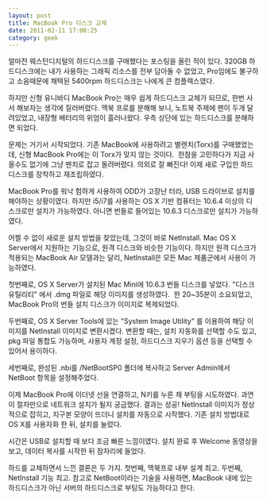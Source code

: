 ```yaml
---
layout: post
title: MacBook Pro 디스크 교체
date: 2011-02-11 17:08:25
category: geek
---
```


얼마전 웨스턴디지털의 하드디스크를 구매했다는 포스팅을 올린 적이 있다. 320GB 하드디스크에는 내가 사용하는 그래픽 리소스를 전부 담아둘 수 없었고, Pro임에도 불구하고 소음때문에 채택된 5400rpm 하드디스크는 나에게 큰 컴플렉스였다.

하지만 신형 유니바디 MacBook Pro는 매우 쉽게 하드디스크 교체가 되므로, 한번 사서 해보자는 생각에 질러버렸다. 맥북 프로를 분해해 보니, 노트북 주제에 팬이 두개 달려있었고, 내장형 배터리의 위엄이 흘러나왔다. 우측 상단에 있는 하드디스크를 분해하면 되었다.

문제는 거기서 시작되었다. 기존 MacBook에 사용하려고 별렌치(Torx)를 구매했었는데, 신형 MacBook Pro에는 이 Torx가 맞지 않는 것이다.  한참을 고민하다가 지금 사올수도 없기에 그냥 펜치로 잡고 돌려버렸다. 의외로 잘 빠진다! 이제 새로 구입한 하드디스크를 장착하고 재조립하였다.

MacBook Pro를 워낙 험하게 사용하여 ODD가 고장난 터라, USB 드라이브로 설치를 해야하는 상황이였다. 하지만 i5/i7를 사용하는 OS X 기반 컴퓨터는 10.6.4 이상의 디스크로만 설치가 가능하였다. 아니면 번들로 들어있는 10.6.3 디스크로만 설치가 가능하였다.

어쩔 수 없이 새로운 설치 방법을 찾았는데, 그것이 바로 NetInstall. Mac OS X Server에서 지원하는 기능으로, 원격 디스크와 비슷한 기능이다. 하지만 원격 디스크가 적용되는 MacBook Air 모델과는 달리, NetInstall은 모든 Mac 제품군에서 사용이 가능하였다.

첫번째로, OS X Server가 설치된 Mac Mini에 10.6.3 번들 디스크를 넣었다. "디스크 유틸리티" 에서 .dmg 파일로 해당 이미지를 생성하였다.  한 20~35분이 소요되었고, MacBook Pro의 번들 설치 디스크가 이미지로 복제되었다.

두번째로, OS X Server Tools에 있는 "System Image Utility" 를 이용하여 해당 이미지를 NetInstall 이미지로 변환시켰다. 변환할 때는, 설치 자동화를 선택할 수도 있고, pkg 파일 통합도 가능하며, 사용자 계정 설정, 하드디스크 지우기 옵션 등을 선택할 수 있어서 용이하다.

세번째로, 완성된 .nbi를 /NetBootSP0 폴더에 복사하고 Server Admin에서 NetBoot 항목을 설정해주었다.

이제 MacBook Pro에 이더넷 선을 연결하고, N키를 누른 채 부팅을 시도하였다. 과연 이 절차만으로 네트워크 설치가 될지 궁금했다. 결과는 성공! NetInstall 이미지가 정상적으로 잡히고, 지구본 모양이 뜨더니 설치를 자동으로 시작했다. 기존 설치 방법대로 OS X를 사용자화 한 뒤, 설치를 눌렀다.

시간은 USB로 설치할 때 보다 조금 빠른 느낌이였다. 설치 완료 후 Welcome 동영상을 보고, 데이터 복사를 시작한 뒤 잠자리에 들었다.

하드를 교체하면서 느낀 결론은 두 가지. 첫번째, 맥북프로 내부 설계 최고. 두번째, NetInstall 기능 최고. 참고로 NetBoot이라는 기술을 사용하면, MacBook 내에 있는 하드디스크가 아닌 서버의 하드디스크로 부팅도 가능하다고 한다.